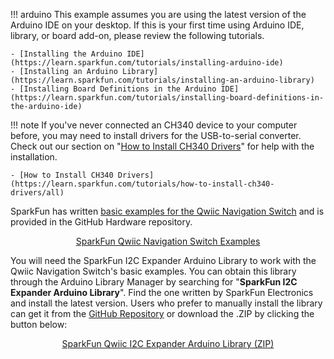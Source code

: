 
!!! arduino
    This example assumes you are using the latest version of the Arduino IDE on your desktop. If this is your first time using Arduino IDE, library, or board add-on, please review the following tutorials.

    - [Installing the Arduino IDE](https://learn.sparkfun.com/tutorials/installing-arduino-ide)
    - [Installing an Arduino Library](https://learn.sparkfun.com/tutorials/installing-an-arduino-library)
    - [Installing Board Definitions in the Arduino IDE](https://learn.sparkfun.com/tutorials/installing-board-definitions-in-the-arduino-ide)

!!! note
    If you've never connected an CH340 device to your computer before, you may need to install drivers for the USB-to-serial converter. Check out our section on "[How to Install CH340 Drivers](https://learn.sparkfun.com/tutorials/how-to-install-ch340-drivers)" for help with the installation.

    - [How to Install CH340 Drivers](https://learn.sparkfun.com/tutorials/how-to-install-ch340-drivers/all)

SparkFun has written [basic examples for the Qwiic Navigation Switch](https://github.com/sparkfun/SparkFun_Qwiic_Navigation_Switch/tree/main/Firmware/) and is provided in the GitHub Hardware repository.

<div style="text-align: center">
    <a href="https://github.com/sparkfun/SparkFun_Qwiic_Navigation_Switch/tree/main/Firmware/" class="md-button">SparkFun Qwiic Navigation Switch Examples</a>
</div>


You will need the SparkFun I2C Expander Arduino Library to work with the Qwiic Navigation Switch's basic examples. You can obtain this library through the Arduino Library Manager by searching for "**SparkFun I2C Expander Arduino Library**". Find the one written by SparkFun Electronics and install the latest version. Users who prefer to manually install the library can get it from the [GitHub Repository](https://github.com/sparkfun/SparkFun_I2C_Expander_Arduino_Library) or download the .ZIP by clicking the button below:

<div style="text-align: center">
    <a href="https://github.com/sparkfun/SparkFun_I2C_Expander_Arduino_Library/archive/refs/heads/main.zip" class="md-button">SparkFun Qwiic I2C Expander Arduino Library (ZIP)</a>
</div>
